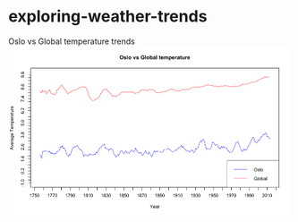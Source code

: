 # exploring-weather-trends
Oslo vs Global temperature trends
![Weather trends comparison](/Weather_trends.png)
